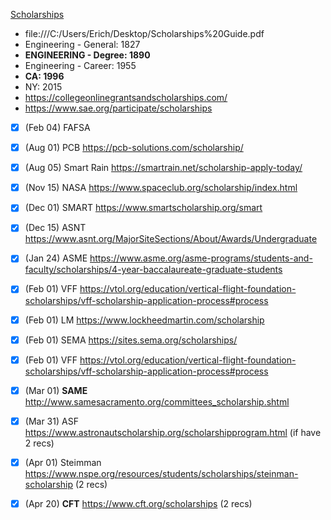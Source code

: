 <u>Scholarships</u>

- file:///C:/Users/Erich/Desktop/Scholarships%20Guide.pdf
- Engineering - General: 1827
- **ENGINEERING - Degree: 1890**
- Engineering - Career: 1955
- **CA: 1996**
- NY: 2015
- https://collegeonlinegrantsandscholarships.com/
- https://www.sae.org/participate/scholarships
- [x] (Feb 04) FAFSA
- [x] (Aug 01) PCB https://pcb-solutions.com/scholarship/
- [x] (Aug 05) Smart Rain https://smartrain.net/scholarship-apply-today/
- [x] (Nov 15) NASA https://www.spaceclub.org/scholarship/index.html
- [x] (Dec 01) SMART https://www.smartscholarship.org/smart
- [x] (Dec 15) ASNT https://www.asnt.org/MajorSiteSections/About/Awards/Undergraduate
- [x] (Jan 24) ASME https://www.asme.org/asme-programs/students-and-faculty/scholarships/4-year-baccalaureate-graduate-students
- [x] (Feb 01) VFF https://vtol.org/education/vertical-flight-foundation-scholarships/vff-scholarship-application-process#process
- [x] (Feb 01) LM https://www.lockheedmartin.com/scholarship
- [x] (Feb 01) SEMA https://sites.sema.org/scholarships/
- [x] (Feb 01) VFF https://vtol.org/education/vertical-flight-foundation-scholarships/vff-scholarship-application-process#process
- [x] (Mar 01) **SAME** http://www.samesacramento.org/committees_scholarship.shtml
- [x] (Mar 31) ASF https://www.astronautscholarship.org/scholarshipprogram.html (if have 2 recs)
- [x] (Apr 01) Steimman https://www.nspe.org/resources/students/scholarships/steinman-scholarship (2 recs)
- [x] (Apr 20) **CFT** https://www.cft.org/scholarships (2 recs)

